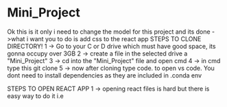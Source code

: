 # Mini_Project

Ok this is it only i need to change the model for this project and its done 
->what i want you to do is add css to the react app
STEPS TO CLONE DIRECTORY!
1 -> Go to your C or D drive which must have good space, its gonna occupy over 3GB
2 -> create a file in the selected drive a "Mini_Project"
3 -> cd into the "Mini_Project" file and open cmd
4 -> in cmd type this git clone
5 -> now after cloning type code. to open vs code. You dont need to install dependencies as they are included in .conda env

STEPS TO OPEN REACT APP
1 -> opening react files is hard but there is easy way to do it i.e 
